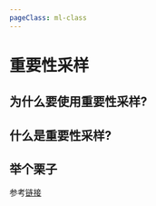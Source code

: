 ```yaml
---
pageClass: ml-class
---
```


<!--
 * @Description: 
 * @Author: Jack Huang
 * @Github: https://github.com/HuangJiaLian
 * @Date: 2019-09-24 13:13:15
 * @LastEditors: Jack Huang
 * @LastEditTime: 2019-09-24 16:36:29
 -->

 # 重要性采样

 ## 为什么要使用重要性采样?
 
 ## 什么是重要性采样? 

 ## 举个栗子
 

 参考[链接](https://towardsdatascience.com/importance-sampling-introduction-e76b2c32e744)